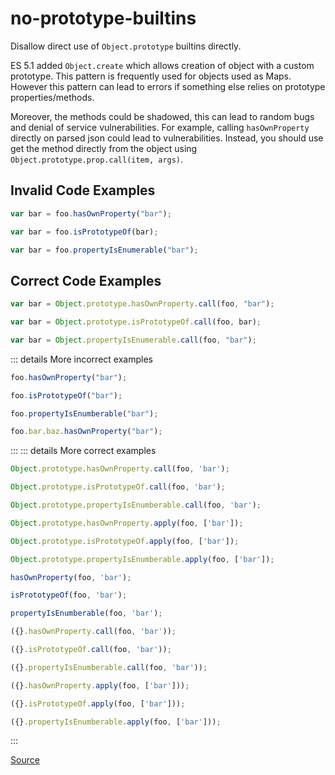<!--
 generated docs file, do not edit by hand, see xtask/docgen 
-->
# no-prototype-builtins

Disallow direct use of `Object.prototype` builtins directly.

ES 5.1 added `Object.create` which allows creation of object with a custom prototype. This
pattern is frequently used for objects used as Maps. However this pattern can lead to errors
if something else relies on prototype properties/methods.

Moreover, the methods could be shadowed, this can lead to random bugs and denial of service
vulnerabilities. For example, calling `hasOwnProperty` directly on parsed json could lead to vulnerabilities.
Instead, you should use get the method directly from the object using `Object.prototype.prop.call(item, args)`.

## Invalid Code Examples

```js
var bar = foo.hasOwnProperty("bar");

var bar = foo.isPrototypeOf(bar);

var bar = foo.propertyIsEnumerable("bar");
```

## Correct Code Examples

```js
var bar = Object.prototype.hasOwnProperty.call(foo, "bar");

var bar = Object.prototype.isPrototypeOf.call(foo, bar);

var bar = Object.propertyIsEnumerable.call(foo, "bar");
```

::: details More incorrect examples

```js
foo.hasOwnProperty("bar");
```

```js
foo.isPrototypeOf("bar");
```

```js
foo.propertyIsEnumberable("bar");
```

```js
foo.bar.baz.hasOwnProperty("bar");
```
:::
::: details More correct examples

```js
Object.prototype.hasOwnProperty.call(foo, 'bar');
```

```js
Object.prototype.isPrototypeOf.call(foo, 'bar');
```

```js
Object.prototype.propertyIsEnumberable.call(foo, 'bar');
```

```js
Object.prototype.hasOwnProperty.apply(foo, ['bar']);
```

```js
Object.prototype.isPrototypeOf.apply(foo, ['bar']);
```

```js
Object.prototype.propertyIsEnumberable.apply(foo, ['bar']);
```

```js
hasOwnProperty(foo, 'bar');
```

```js
isPrototypeOf(foo, 'bar');
```

```js
propertyIsEnumberable(foo, 'bar');
```

```js
({}.hasOwnProperty.call(foo, 'bar'));
```

```js
({}.isPrototypeOf.call(foo, 'bar'));
```

```js
({}.propertyIsEnumberable.call(foo, 'bar'));
```

```js
({}.hasOwnProperty.apply(foo, ['bar']));
```

```js
({}.isPrototypeOf.apply(foo, ['bar']));
```

```js
({}.propertyIsEnumberable.apply(foo, ['bar']));
```
:::

[Source](https://github.com/RDambrosio016/RSLint/tree/master/crates/rslint_core/src/groups/errors/no_prototype_builtins.rs)